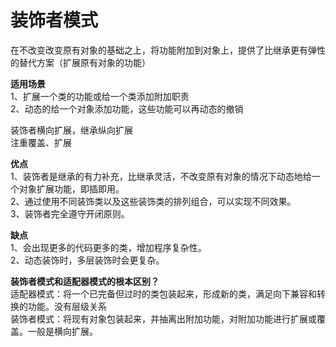 # 装饰者模式

在不改变改变原有对象的基础之上，将功能附加到对象上，提供了比继承更有弹性的替代方案（扩展原有对象的功能）  

**适用场景**  
1、扩展一个类的功能或给一个类添加附加职责  
2、动态的给一个对象添加功能，这些功能可以再动态的撤销  
  
装饰者横向扩展，继承纵向扩展  
注重覆盖、扩展  
  
**优点**  
1、装饰者是继承的有力补充，比继承灵活，不改变原有对象的情况下动态地给一个对象扩展功能，即插即用。  
2、通过使用不同装饰类以及这些装饰类的排列组合，可以实现不同效果。  
3、装饰者完全遵守开闭原则。  
  
**缺点**  
1、会出现更多的代码更多的类，增加程序复杂性。  
2、动态装饰时，多层装饰时会更复杂。  
  
  
**装饰者模式和适配器模式的根本区别？**  
适配器模式：将一个已完备但过时的类包装起来，形成新的类，满足向下兼容和转换的功能。没有层级关系  
装饰者模式：将现有对象包装起来，并抽离出附加功能，对附加功能进行扩展或覆盖。一般是横向扩展。  
